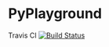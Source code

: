 # PyPlayground


Travis CI [![Build Status](https://travis-ci.org/bgoldbeck/lego-scan.svg?branch=master)](https://travis-ci.org/bgoldbeck/lego-scan)
